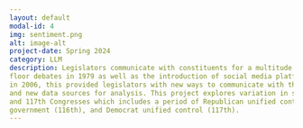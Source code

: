 ```yaml
---
layout: default
modal-id: 4
img: sentiment.png
alt: image-alt
project-date: Spring 2024
category: LLM
description: Legislators communicate with constituents for a multitude of reasons. Prior to the late 1970s it was difficult for legislators to communicate with their constituents, let alone the mass public. With the introduction of C-SPAN televising House
floor debates in 1979 as well as the introduction of social media platforms such as Twitter
in 2006, this provided legislators with new ways to communicate with their constituents
and new data sources for analysis. This project explores variation in sentiment and emotion across the 115th, 116th,
and 117th Congresses which includes a period of Republican unified control (115th), split
government (116th), and Democrat unified control (117th).  
---
```

